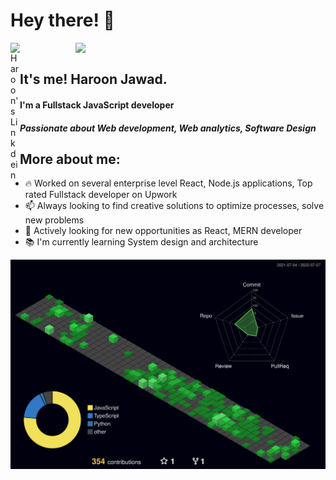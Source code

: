 # Hey there! 👋

[<img align="right" width="400" src="https://github-readme-stats.vercel.app/api?username=Haroon-jay&show_icons=true"/>](https://github.com/Haroon-jay/)

<a href="https://www.linkedin.com/in/haroon-jawad-7942151ba/">
  <img align="left" alt="Haroon's Linkdein" width="15px" src="https://cdn.jsdelivr.net/npm/simple-icons@v3/icons/linkedin.svg" />
</a>

<br />


## It's me! Haroon Jawad.
#### I'm a Fullstack JavaScript developer 
#### *Passionate about Web development, Web analytics, Software Design*
## More about me:

- 🔥 Worked on several enterprise level React, Node.js applications, Top rated Fullstack developer on Upwork
- 📫 Always looking to find creative solutions to optimize processes, solve new problems
- 🔭 Actively looking for new opportunities as React, MERN developer
- 📚 I'm currently learning System design and architecture



![](./profile-3d-contrib/profile-night-green.svg)
